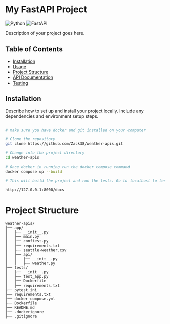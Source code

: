 # My FastAPI Project

![Python](https://img.shields.io/badge/Python-3.9%2B-blue)
![FastAPI](https://img.shields.io/badge/FastAPI-0.68%2B-green)

Description of your project goes here.

## Table of Contents
- [Installation](#installation)
- [Usage](#usage)
- [Project Structure](#project-structure)
- [API Documentation](#api-documentation)
- [Testing](#testing)

## Installation
Describe how to set up and install your project locally. Include any dependencies and environment setup steps.

```bash

# make sure you have docker and git installed on your computer

# Clone the repository
git clone https://github.com/Zack38/weather-apis.git

# Change into the project directory
cd weather-apis

# Once docker in running run the docker compose command
docker compose up --build

# This will build the project and run the tests. Go to localhost to test apis in browser with swagger

http://127.0.0.1:8000/docs 
```

# Project Structure
```
weather-apis/
├── app/
│   ├── __init__.py
│   ├── main.py
│   ├── conftest.py
│   ├── requirements.txt
│   ├── seattle-weather.csv
│   ├── api/
│   │   ├── __init__.py
│   │   ├── weather.py
├── tests/
│   ├── __init__.py
│   ├── test_app.py
│   ├── Dockerfile
│   ├── requirements.txt
├── pytest.ini
├── requirements.txt
├── docker-compose.yml
├── Dockerfile
├── README.md
├── .dockerignore
├── .gitignore
```

